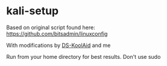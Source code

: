 # kali-setup
Based on original script found here: https://github.com/bitsadmin/linuxconfig

With modifications by [DS-KoolAid](https://github.com/DS-KoolAid) and me

Run from your home directory for best results. Don't use sudo